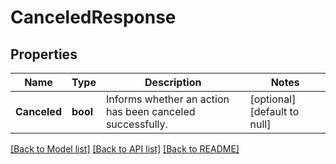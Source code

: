 # CanceledResponse

## Properties
Name | Type | Description | Notes
------------ | ------------- | ------------- | -------------
**Canceled** | **bool** | Informs whether an action has been canceled successfully. | [optional] [default to null]

[[Back to Model list]](../README.md#documentation-for-models) [[Back to API list]](../README.md#documentation-for-api-endpoints) [[Back to README]](../README.md)


